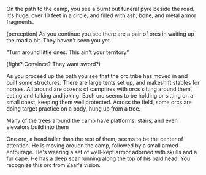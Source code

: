 On the path to the camp, you see a burnt out funeral pyre beside the road. It's huge, over 10 feet in a circle, and filled with ash, bone, and metal armor fragments.

(perception)
As you continue you see there are a pair of orcs in waiting up the road a bit. They haven't seen you yet.

"Turn around little ones. This ain't your territory"

(fight? Convince? They want sword?)

As you proceed up the path you see that the orc tribe has moved in and built some structures. There are large tents set up, and makeshift stables for horses. All around are dozens of campfires with orcs sitting around them, eating and talking and joking. Each orc seems to be holding or sitting on a small chest, keeping them well protected. Across the field, some orcs are doing target practice on a body, hung up from a tree.

Many of the trees around the camp have platforms, stairs, and even elevators build into them

One orc, a head taller than the rest of them, seems to be the center of attention. He is moving aroudn the camp, followed by a small armed entourage. He's wearing a set of well-kept armor adorned with skulls and a fur cape. He has a deep scar running along the top of his bald head. You recognize this orc from Zaar's vision.
